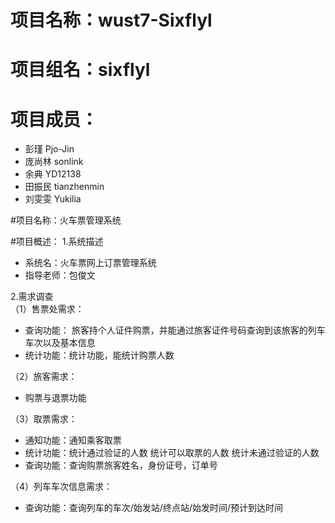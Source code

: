 # 项目名称：wust7-Sixflyl<br>
# 项目组名：sixflyl <br>
# 项目成员：
 - 彭瑾   Pjo-Jin
 - 庞尚林 sonlink
 - 余典  YD12138
 - 田振民  tianzhenmin
 - 刘雯雯  Yukilia
               

#项目名称：火车票管理系统<br>

#项目概述：
1.系统描述<br>
- 系统名：火车票网上订票管理系统
- 指导老师：包俊文<br>

2.需求调查<br>
（1）售票处需求：
- 查询功能：
     旅客持个人证件购票，并能通过旅客证件号码查询到该旅客的列车车次以及基本信息
- 统计功能：统计功能，能统计购票人数

（2）旅客需求：
- 购票与退票功能

（3）取票需求：
- 通知功能：通知乘客取票
- 统计功能：统计通过验证的人数
				 统计可以取票的人数
				 统计未通过验证的人数
- 查询功能：查询购票旅客姓名，身份证号，订单号

（4）列车车次信息需求：
- 查询功能：查询列车的车次/始发站/终点站/始发时间/预计到达时间
